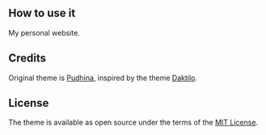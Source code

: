## How to use it
My personal website.

## Credits
Original theme is [Pudhina](https://github.com/knhash/Pudhina), inspired by the theme [Daktilo](https://github.com/kronik3r/daktilo).

## License
The theme is available as open source under the terms of the [MIT License](http://opensource.org/licenses/MIT).
